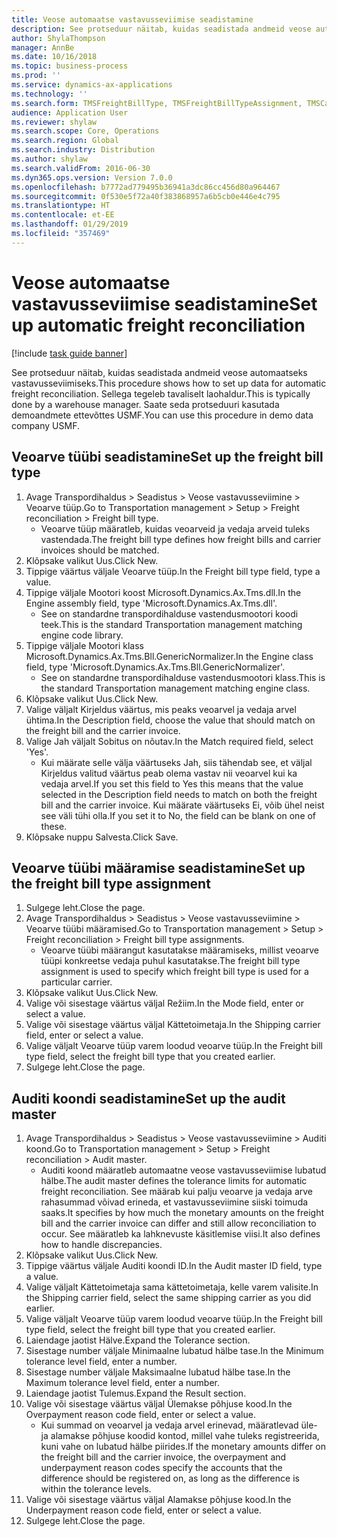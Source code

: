 ```yaml
---
title: Veose automaatse vastavusseviimise seadistamine
description: See protseduur näitab, kuidas seadistada andmeid veose automaatseks vastavusseviimiseks.
author: ShylaThompson
manager: AnnBe
ms.date: 10/16/2018
ms.topic: business-process
ms.prod: ''
ms.service: dynamics-ax-applications
ms.technology: ''
ms.search.form: TMSFreightBillType, TMSFreightBillTypeAssignment, TMSCarrierCodeLookup, DefaultDashboard, TMSAuditMaster
audience: Application User
ms.reviewer: shylaw
ms.search.scope: Core, Operations
ms.search.region: Global
ms.search.industry: Distribution
ms.author: shylaw
ms.search.validFrom: 2016-06-30
ms.dyn365.ops.version: Version 7.0.0
ms.openlocfilehash: b7772ad779495b36941a3dc86cc456d80a964467
ms.sourcegitcommit: 0f530e5f72a40f383868957a6b5cb0e446e4c795
ms.translationtype: HT
ms.contentlocale: et-EE
ms.lasthandoff: 01/29/2019
ms.locfileid: "357469"
---
```

# <a name="set-up-automatic-freight-reconciliation"></a><span data-ttu-id="50358-103">Veose automaatse vastavusseviimise seadistamine</span><span class="sxs-lookup"><span data-stu-id="50358-103">Set up automatic freight reconciliation</span></span>

[!include [task guide banner](../../includes/task-guide-banner.md)]

<span data-ttu-id="50358-104">See protseduur näitab, kuidas seadistada andmeid veose automaatseks vastavusseviimiseks.</span><span class="sxs-lookup"><span data-stu-id="50358-104">This procedure shows how to set up data for automatic freight reconciliation.</span></span> <span data-ttu-id="50358-105">Sellega tegeleb tavaliselt laohaldur.</span><span class="sxs-lookup"><span data-stu-id="50358-105">This is typically done by a warehouse manager.</span></span> <span data-ttu-id="50358-106">Saate seda protseduuri kasutada demoandmete ettevõttes USMF.</span><span class="sxs-lookup"><span data-stu-id="50358-106">You can use this procedure in demo data company USMF.</span></span>


## <a name="set-up-the-freight-bill-type"></a><span data-ttu-id="50358-107">Veoarve tüübi seadistamine</span><span class="sxs-lookup"><span data-stu-id="50358-107">Set up the freight bill type</span></span>
1. <span data-ttu-id="50358-108">Avage Transpordihaldus > Seadistus > Veose vastavusseviimine > Veoarve tüüp.</span><span class="sxs-lookup"><span data-stu-id="50358-108">Go to Transportation management > Setup > Freight reconciliation > Freight bill type.</span></span>
    * <span data-ttu-id="50358-109">Veoarve tüüp määratleb, kuidas veoarveid ja vedaja arveid tuleks vastendada.</span><span class="sxs-lookup"><span data-stu-id="50358-109">The freight bill type defines how freight bills and carrier invoices  should be matched.</span></span>  
2. <span data-ttu-id="50358-110">Klõpsake valikut Uus.</span><span class="sxs-lookup"><span data-stu-id="50358-110">Click New.</span></span>
3. <span data-ttu-id="50358-111">Tippige väärtus väljale Veoarve tüüp.</span><span class="sxs-lookup"><span data-stu-id="50358-111">In the Freight bill type field, type a value.</span></span>
4. <span data-ttu-id="50358-112">Tippige väljale Mootori koost Microsoft.Dynamics.Ax.Tms.dll.</span><span class="sxs-lookup"><span data-stu-id="50358-112">In the Engine assembly field, type 'Microsoft.Dynamics.Ax.Tms.dll'.</span></span>
    * <span data-ttu-id="50358-113">See on standardne transpordihalduse vastendusmootori koodi teek.</span><span class="sxs-lookup"><span data-stu-id="50358-113">This is the standard Transportation management matching engine code library.</span></span>  
5. <span data-ttu-id="50358-114">Tippige väljale Mootori klass Microsoft.Dynamics.Ax.Tms.Bll.GenericNormalizer.</span><span class="sxs-lookup"><span data-stu-id="50358-114">In the Engine class field, type 'Microsoft.Dynamics.Ax.Tms.Bll.GenericNormalizer'.</span></span>
    * <span data-ttu-id="50358-115">See on standardne transpordihalduse vastendusmootori klass.</span><span class="sxs-lookup"><span data-stu-id="50358-115">This is the standard Transportation management matching engine class.</span></span>  
6. <span data-ttu-id="50358-116">Klõpsake valikut Uus.</span><span class="sxs-lookup"><span data-stu-id="50358-116">Click New.</span></span>
7. <span data-ttu-id="50358-117">Valige väljalt Kirjeldus väärtus, mis peaks veoarvel ja vedaja arvel ühtima.</span><span class="sxs-lookup"><span data-stu-id="50358-117">In the Description field, choose the value that should match on the freight bill and the carrier invoice.</span></span>  
8. <span data-ttu-id="50358-118">Valige Jah väljalt Sobitus on nõutav.</span><span class="sxs-lookup"><span data-stu-id="50358-118">In the Match required field, select 'Yes'.</span></span>
    * <span data-ttu-id="50358-119">Kui määrate selle välja väärtuseks Jah, siis tähendab see, et väljal Kirjeldus valitud väärtus peab olema vastav nii veoarvel kui ka vedaja arvel.</span><span class="sxs-lookup"><span data-stu-id="50358-119">If you set this field to Yes this means that the value selected in the Description field needs to match on both the freight bill and the carrier invoice.</span></span> <span data-ttu-id="50358-120">Kui määrate väärtuseks Ei, võib ühel neist see väli tühi olla.</span><span class="sxs-lookup"><span data-stu-id="50358-120">If you set it to No, the field can be blank on one of these.</span></span>  
9. <span data-ttu-id="50358-121">Klõpsake nuppu Salvesta.</span><span class="sxs-lookup"><span data-stu-id="50358-121">Click Save.</span></span>

## <a name="set-up-the-freight-bill-type-assignment"></a><span data-ttu-id="50358-122">Veoarve tüübi määramise seadistamine</span><span class="sxs-lookup"><span data-stu-id="50358-122">Set up the freight bill type assignment</span></span>
1. <span data-ttu-id="50358-123">Sulgege leht.</span><span class="sxs-lookup"><span data-stu-id="50358-123">Close the page.</span></span>
2. <span data-ttu-id="50358-124">Avage Transpordihaldus > Seadistus > Veose vastavusseviimine > Veoarve tüübi määramised.</span><span class="sxs-lookup"><span data-stu-id="50358-124">Go to Transportation management > Setup > Freight reconciliation > Freight bill type assignments.</span></span>
    * <span data-ttu-id="50358-125">Veoarve tüübi määrangut kasutatakse määramiseks, millist veoarve tüüpi konkreetse vedaja puhul kasutatakse.</span><span class="sxs-lookup"><span data-stu-id="50358-125">The freight bill type assignment is used to specify which freight bill type is used for a particular carrier.</span></span>   
3. <span data-ttu-id="50358-126">Klõpsake valikut Uus.</span><span class="sxs-lookup"><span data-stu-id="50358-126">Click New.</span></span>
4. <span data-ttu-id="50358-127">Valige või sisestage väärtus väljal Režiim.</span><span class="sxs-lookup"><span data-stu-id="50358-127">In the Mode field, enter or select a value.</span></span>
5. <span data-ttu-id="50358-128">Valige või sisestage väärtus väljal Kättetoimetaja.</span><span class="sxs-lookup"><span data-stu-id="50358-128">In the Shipping carrier field, enter or select a value.</span></span>
6. <span data-ttu-id="50358-129">Valige väljalt Veoarve tüüp varem loodud veoarve tüüp.</span><span class="sxs-lookup"><span data-stu-id="50358-129">In the Freight bill type field, select the freight bill type that you created earlier.</span></span>
7. <span data-ttu-id="50358-130">Sulgege leht.</span><span class="sxs-lookup"><span data-stu-id="50358-130">Close the page.</span></span>

## <a name="set-up-the-audit-master"></a><span data-ttu-id="50358-131">Auditi koondi seadistamine</span><span class="sxs-lookup"><span data-stu-id="50358-131">Set up the audit master</span></span>
1. <span data-ttu-id="50358-132">Avage Transpordihaldus > Seadistus > Veose vastavusseviimine > Auditi koond.</span><span class="sxs-lookup"><span data-stu-id="50358-132">Go to Transportation management > Setup > Freight reconciliation > Audit master.</span></span>
    * <span data-ttu-id="50358-133">Auditi koond määratleb automaatne veose vastavusseviimise lubatud hälbe.</span><span class="sxs-lookup"><span data-stu-id="50358-133">The audit master defines the tolerance limits for automatic freight reconciliation.</span></span> <span data-ttu-id="50358-134">See määrab kui palju veoarve ja vedaja arve rahasummad võivad erineda, et vastavusseviimine siiski toimuda saaks.</span><span class="sxs-lookup"><span data-stu-id="50358-134">It specifies by how much the monetary amounts on the freight bill and the carrier invoice can differ and still allow reconciliation to occur.</span></span> <span data-ttu-id="50358-135">See määratleb ka lahknevuste käsitlemise viisi.</span><span class="sxs-lookup"><span data-stu-id="50358-135">It also defines how to handle discrepancies.</span></span>  
2. <span data-ttu-id="50358-136">Klõpsake valikut Uus.</span><span class="sxs-lookup"><span data-stu-id="50358-136">Click New.</span></span>
3. <span data-ttu-id="50358-137">Tippige väärtus väljale Auditi koondi ID.</span><span class="sxs-lookup"><span data-stu-id="50358-137">In the Audit master ID field, type a value.</span></span>
4. <span data-ttu-id="50358-138">Valige väljalt Kättetoimetaja sama kättetoimetaja, kelle varem valisite.</span><span class="sxs-lookup"><span data-stu-id="50358-138">In the Shipping carrier  field, select the same shipping carrier as you did earlier.</span></span>
5. <span data-ttu-id="50358-139">Valige väljalt Veoarve tüüp varem loodud veoarve tüüp.</span><span class="sxs-lookup"><span data-stu-id="50358-139">In the Freight bill type field, select the freight bill type that you created earlier.</span></span>
6. <span data-ttu-id="50358-140">Laiendage jaotist Hälve.</span><span class="sxs-lookup"><span data-stu-id="50358-140">Expand the Tolerance section.</span></span>
7. <span data-ttu-id="50358-141">Sisestage number väljale Minimaalne lubatud hälbe tase.</span><span class="sxs-lookup"><span data-stu-id="50358-141">In the Minimum tolerance level field, enter a number.</span></span>
8. <span data-ttu-id="50358-142">Sisestage number väljale Maksimaalne lubatud hälbe tase.</span><span class="sxs-lookup"><span data-stu-id="50358-142">In the Maximum tolerance level field, enter a number.</span></span>
9. <span data-ttu-id="50358-143">Laiendage jaotist Tulemus.</span><span class="sxs-lookup"><span data-stu-id="50358-143">Expand the Result section.</span></span>
10. <span data-ttu-id="50358-144">Valige või sisestage väärtus väljal Ülemakse põhjuse kood.</span><span class="sxs-lookup"><span data-stu-id="50358-144">In the Overpayment reason code field, enter or select a value.</span></span>
    * <span data-ttu-id="50358-145">Kui summad on veoarvel ja vedaja arvel erinevad, määratlevad üle- ja alamakse põhjuse koodid kontod, millel vahe tuleks registreerida, kuni vahe on lubatud hälbe piirides.</span><span class="sxs-lookup"><span data-stu-id="50358-145">If the monetary amounts differ on the freight bill and the carrier invoice, the overpayment and underpayment reason codes specify the accounts that the difference should be registered on, as long as the difference is within the tolerance levels.</span></span>  
11. <span data-ttu-id="50358-146">Valige või sisestage väärtus väljal Alamakse põhjuse kood.</span><span class="sxs-lookup"><span data-stu-id="50358-146">In the Underpayment reason code field, enter or select a value.</span></span>
12. <span data-ttu-id="50358-147">Sulgege leht.</span><span class="sxs-lookup"><span data-stu-id="50358-147">Close the page.</span></span>

